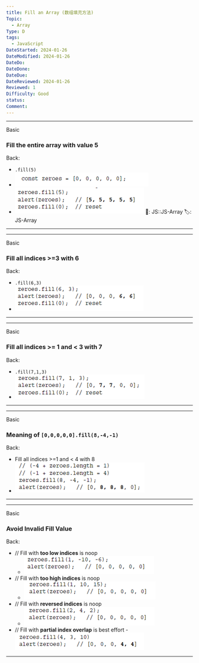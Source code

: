 ```yaml
---
title: Fill an Array (数组填充方法)
Topic:
  - Array
Type: D
tags:
  - JavaScript
DateStarted: 2024-01-26
DateModified: 2024-01-26
DateDo:
DateDone:
DateDue:
DateReviewed: 2024-01-26
Reviewed: 1
Difficulty: Good
status:
Comment:
---
```


---

Basic

### Fill the entire array with value 5

Back:

- `.fill(5)`
- ![](./z-Assets/1691292422220.png)
- ![](./z-Assets/1691292315495.png)
📌: JS::JS-Array
🏷️: JS-Array
<!--ID: 1706600287356-->

---

<!--SR:!2024-02-01,3,250-->

---

Basic

### Fill all indices >=3 with 6

Back:

- `.fill(6,3)`
- ![](./z-Assets/1691292351811.png)
<!--ID: 1706600287359-->

---

<!--SR:!2024-02-01,3,250-->

---

Basic

### Fill all indices >= 1 and < 3 with 7

Back:

- `.fill(7,1,3)`
- ![](./z-Assets/1691292362365.png)
<!--ID: 1706600287362-->

---

<!--SR:!2024-02-01,3,250-->

---

Basic

### Meaning of `[0,0,0,0,0].fill(8,-4,-1)`

Back:

- Fill all indices >=1 and < 4 with 8
- ![](./z-Assets/1691292373703.png)
<!--ID: 1706600287366-->

---

<!--SR:!2024-02-01,3,250-->

---

Basic

### Avoid Invalid Fill Value

Back:

- // Fill with **too low indices** is noop
  - ![](./z-Assets/1691292459859.png)
- // Fill with **too high indices** is noop
  - ![](./z-Assets/1691292467153.png)
- // Fill with **reversed indices** is noop
  - ![](./z-Assets/1691292480812.png)
- // Fill with **partial index overlap** is best effort - ![](./z-Assets/1691292489788.png)
<!--ID: 1706600287369-->

---

<!--SR:!2024-02-01,3,250-->
